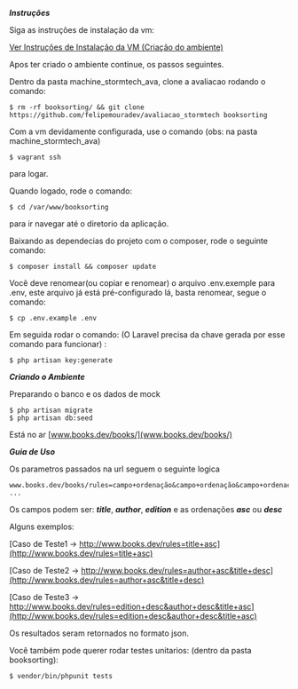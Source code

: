 ***Instruções***


Siga as instruções de instalação da vm:

[Ver Instruções de Instalação da VM (Criação do ambiente)](https://github.com/felipemouradev/machine_stormtech_ava/blob/master/readme.md)

Apos ter criado o ambiente continue, os passos seguintes.

Dentro da pasta machine_stormtech_ava, clone a avaliacao rodando o comando:
```
$ rm -rf booksorting/ && git clone https://github.com/felipemouradev/avaliacao_stormtech booksorting

```

Com a vm devidamente configurada, use o comando (obs: na pasta machine_stormtech_ava)
```
$ vagrant ssh
```
para logar.


Quando logado, rode o comando: 
```
$ cd /var/www/booksorting
```
para ir navegar até o diretorio da aplicação.


Baixando as dependecias do projeto com o composer, rode o seguinte comando: 
```
$ composer install && composer update
```

Você deve renomear(ou copiar e renomear) o arquivo .env.exemple para .env, este arquivo já está pré-configurado lá, basta renomear, segue o comando:

```
$ cp .env.example .env

```
 
 Em seguida rodar o comando: (O Laravel precisa da chave gerada por esse comando para funcionar) :
 
 ```
 $ php artisan key:generate
 ```

***Criando o Ambiente***

Preparando o banco e os dados de mock

```
$ php artisan migrate 
$ php artisan db:seed
```
Está no ar [www.books.dev/books/](www.books.dev/books/)

***Guia de Uso***

Os parametros passados na url seguem o seguinte logica
```
www.books.dev/books/rules=campo+ordenação&campo+ordenação&campo+ordenação ...
```

Os campos podem ser: ***title***, ***author***, ***edition*** e as ordenações ***asc*** ou ***desc***

Alguns exemplos:

[Caso de Teste1 -> http://www.books.dev/rules=title+asc](http://www.books.dev/rules=title+asc)

[Caso de Teste2 -> http://www.books.dev/rules=author+asc&title+desc](http://www.books.dev/rules=author+asc&title+desc)

[Caso de Teste3 -> http://www.books.dev/rules=edition+desc&author+desc&title+asc](http://www.books.dev/rules=edition+desc&author+desc&title+asc)
    
Os resultados seram retornados no formato json.

Você também pode querer rodar testes unitarios: (dentro da pasta booksorting):

```
$ vendor/bin/phpunit tests
```
